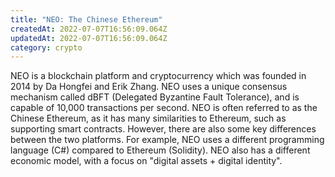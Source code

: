 ```yaml
---
title: "NEO: The Chinese Ethereum"
createdAt: 2022-07-07T16:56:09.064Z
updatedAt: 2022-07-07T16:56:09.064Z
category: crypto
---
```


NEO is a blockchain platform and cryptocurrency which was founded in 2014 by Da Hongfei and Erik Zhang. NEO uses a unique consensus mechanism called dBFT (Delegated Byzantine Fault Tolerance), and is capable of 10,000 transactions per second. NEO is often referred to as the Chinese Ethereum, as it has many similarities to Ethereum, such as supporting smart contracts. However, there are also some key differences between the two platforms. For example, NEO uses a different programming language (C#) compared to Ethereum (Solidity). NEO also has a different economic model, with a focus on "digital assets + digital identity".
